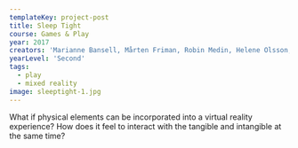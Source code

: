 ```yaml
---
templateKey: project-post
title: Sleep Tight
course: Games & Play
year: 2017
creators: 'Marianne Bansell, Mårten Friman, Robin Medin, Helene Olsson, Daniel Selleby'
yearLevel: 'Second'
tags:
  - play
  - mixed reality
image: sleeptight-1.jpg
---
```


What if physical elements can be incorporated into a virtual reality experience? How does it feel to interact with the tangible and intangible at the same time?

<MauVideo id="0_kswsahtu" />

